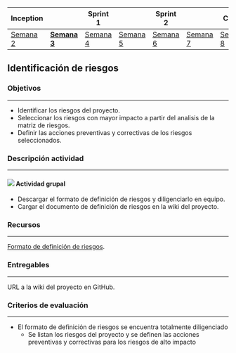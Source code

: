 | Inception |   | Sprint 1 |   | Sprint 2 |   | Cierre |
|-----------|---|----------|---|----------|---|--------|
| [Semana 2](/mt2_procesos_guias_proyecto/semanas/inception/semana2/semana2)        | **[Semana 3](/mt2_procesos_guias_proyecto/semanas/inception/semana3/semana3)** | [Semana 4](/mt2_procesos_guias_proyecto/semanas/sprint1/semana4/semana4) | [Semana 5](/mt2_procesos_guias_proyecto/semanas/sprint1/semana5/semana5) | [Semana 6](/mt2_procesos_guias_proyecto/semanas/sprint2/semana6/semana6) | [Semana 7](/mt2_procesos_guias_proyecto/semanas/sprint2/semana7/semana7) | [Semana 8]()      |

## Identificación de riesgos

### Objetivos

---
* Identificar los riesgos del proyecto.
* Seleccionar los riesgos con mayor impacto a partir del analisis de la matriz de riesgos.
* Definir las acciones preventivas y correctivas de los riesgos seleccionados.

### Descripción actividad

---
#### ![](./../../assets/images/grupo.png) Actividad grupal

* Descargar el formato de definición de riesgos y diligenciarlo en equipo.
* Cargar el documento de definición de riesgos en la wiki del proyecto.

### Recursos 

---
[Formato de definición de riesgos](https://uniandes.sharepoint.com/:w:/s/mod/EQUoRssKFtpGl0JlHX8glvsBme7bPBCf1wk7VaOjmkezcw?e=TxgARK).

### Entregables

---
URL a la wiki del proyecto en GitHub.


### Criterios de evaluación

---
* El formato de definición de riesgos se encuentra totalmente diligenciado
  * Se listan los riesgos del proyecto y se definen las acciones preventivas y correctivas para los riesgos de alto impacto
